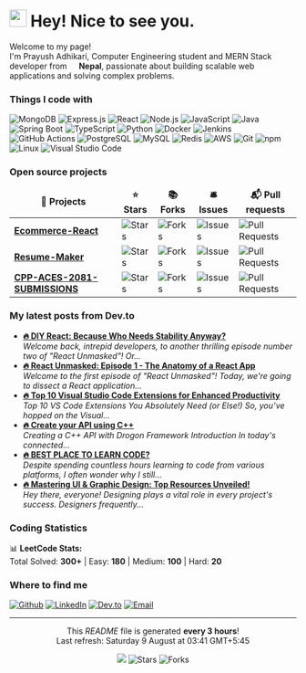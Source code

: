 <h1><img src="https://emojis.slackmojis.com/emojis/images/1531849430/4246/blob-sunglasses.gif?1531849430" width="30"/> Hey! Nice to see you.</h1>

<p>Welcome to my page! </br> I'm Prayush Adhikari, Computer Engineering student and MERN Stack developer from <img src="https://cdn-icons-png.flaticon.com/512/197/197375.png" width="13"/> <b>Nepal</b>, passionate about building scalable web applications and solving complex problems. </p>

<h3>Things I code with</h3>
<p>
  <img alt="MongoDB" src="https://img.shields.io/badge/-MongoDB-13aa52?style=flat-square&logo=mongodb&logoColor=white" />
  <img alt="Express.js" src="https://img.shields.io/badge/-Express.js-000000?style=flat-square&logo=express&logoColor=white" />
  <img alt="React" src="https://img.shields.io/badge/-React-45b8d8?style=flat-square&logo=react&logoColor=white" />
  <img alt="Node.js" src="https://img.shields.io/badge/-Nodejs-43853d?style=flat-square&logo=Node.js&logoColor=white" />
  <img alt="JavaScript" src="https://img.shields.io/badge/-JavaScript-F7DF1E?style=flat-square&logo=javascript&logoColor=black" />
  <img alt="Java" src="https://img.shields.io/badge/-Java-ED8B00?style=flat-square&logo=java&logoColor=white" />
  <img alt="Spring Boot" src="https://img.shields.io/badge/-Spring_Boot-6DB33F?style=flat-square&logo=spring&logoColor=white" />
  <img alt="TypeScript" src="https://img.shields.io/badge/-TypeScript-007ACC?style=flat-square&logo=typescript&logoColor=white" />
  <img alt="Python" src="https://img.shields.io/badge/-Python-3776AB?style=flat-square&logo=python&logoColor=white" />
  <img alt="Docker" src="https://img.shields.io/badge/-Docker-46a2f1?style=flat-square&logo=docker&logoColor=white" />
  <img alt="Jenkins" src="https://img.shields.io/badge/-Jenkins-D24939?style=flat-square&logo=jenkins&logoColor=white" />
  <img alt="GitHub Actions" src="https://img.shields.io/badge/-Github_Actions-2088FF?style=flat-square&logo=github-actions&logoColor=white" />
  <img alt="PostgreSQL" src="https://img.shields.io/badge/-PostgreSQL-336791?style=flat-square&logo=postgresql&logoColor=white" />
  <img alt="MySQL" src="https://img.shields.io/badge/-MySQL-4479A1?style=flat-square&logo=mysql&logoColor=white" />
  <img alt="Redis" src="https://img.shields.io/badge/-Redis-DC382D?style=flat-square&logo=redis&logoColor=white" />
  <img alt="AWS" src="https://img.shields.io/badge/-AWS-232F3E?style=flat-square&logo=amazon-aws&logoColor=white" />
  <img alt="Git" src="https://img.shields.io/badge/-Git-F05032?style=flat-square&logo=git&logoColor=white" />
  <img alt="npm" src="https://img.shields.io/badge/-NPM-CB3837?style=flat-square&logo=npm&logoColor=white" />
  <img alt="Linux" src="https://img.shields.io/badge/-Linux-FCC624?style=flat-square&logo=linux&logoColor=black" />
  <img alt="Visual Studio Code" src="https://img.shields.io/badge/-VS_Code-007ACC?style=flat-square&logo=visual-studio-code&logoColor=white" />
</p>

<h3>Open source projects</h3>
<table>
  <thead align="center">
    <tr border: none;>
      <td><b>🎁 Projects</b></td>
      <td><b>⭐ Stars</b></td>
      <td><b>📚 Forks</b></td>
      <td><b>🛎 Issues</b></td>
      <td><b>📬 Pull requests</b></td>
    </tr>
  </thead>
  <tbody>
    <tr>
      <td><a href="https://github.com/adhikareeprayush/Ecommerce-React"><b>Ecommerce-React</b></a></td>
      <td><img alt="Stars" src="https://img.shields.io/github/stars/adhikareeprayush&#x2F;Ecommerce-React?style=flat-square&labelColor=343b41"/></td>
      <td><img alt="Forks" src="https://img.shields.io/github/forks/adhikareeprayush&#x2F;Ecommerce-React?style=flat-square&labelColor=343b41"/></td>
      <td><img alt="Issues" src="https://img.shields.io/github/issues/adhikareeprayush&#x2F;Ecommerce-React?style=flat-square&labelColor=343b41"/></td>
      <td><img alt="Pull Requests" src="https://img.shields.io/github/issues-pr/adhikareeprayush&#x2F;Ecommerce-React?style=flat-square&labelColor=343b41"/></td>
    </tr>
    <tr>
      <td><a href="https://github.com/adhikareeprayush/Resume-Maker"><b>Resume-Maker</b></a></td>
      <td><img alt="Stars" src="https://img.shields.io/github/stars/adhikareeprayush&#x2F;Resume-Maker?style=flat-square&labelColor=343b41"/></td>
      <td><img alt="Forks" src="https://img.shields.io/github/forks/adhikareeprayush&#x2F;Resume-Maker?style=flat-square&labelColor=343b41"/></td>
      <td><img alt="Issues" src="https://img.shields.io/github/issues/adhikareeprayush&#x2F;Resume-Maker?style=flat-square&labelColor=343b41"/></td>
      <td><img alt="Pull Requests" src="https://img.shields.io/github/issues-pr/adhikareeprayush&#x2F;Resume-Maker?style=flat-square&labelColor=343b41"/></td>
    </tr>
    <tr>
      <td><a href="https://github.com/adhikareeprayush/CPP-ACES-2081-SUBMISSIONS"><b>CPP-ACES-2081-SUBMISSIONS</b></a></td>
      <td><img alt="Stars" src="https://img.shields.io/github/stars/adhikareeprayush&#x2F;CPP-ACES-2081-SUBMISSIONS?style=flat-square&labelColor=343b41"/></td>
      <td><img alt="Forks" src="https://img.shields.io/github/forks/adhikareeprayush&#x2F;CPP-ACES-2081-SUBMISSIONS?style=flat-square&labelColor=343b41"/></td>
      <td><img alt="Issues" src="https://img.shields.io/github/issues/adhikareeprayush&#x2F;CPP-ACES-2081-SUBMISSIONS?style=flat-square&labelColor=343b41"/></td>
      <td><img alt="Pull Requests" src="https://img.shields.io/github/issues-pr/adhikareeprayush&#x2F;CPP-ACES-2081-SUBMISSIONS?style=flat-square&labelColor=343b41"/></td>
    </tr>
  </tbody>
</table>

<h3>My latest posts from Dev.to</h3>
<ul>
  <li><a href="https://dev.to/adhikareeprayush/diy-react-because-who-needs-stability-anyway-1fjp"><b>🔥 DIY React: Because Who Needs Stability Anyway?</b></a><br/><i>Welcome back, intrepid developers, to another thrilling episode number two of &quot;React Unmasked&quot;! Or...</i></li>
  <li><a href="https://dev.to/adhikareeprayush/react-unmasked-episode-1-the-anatomy-of-a-react-app-2g3o"><b>🔥 React Unmasked: Episode 1 - The Anatomy of a React App</b></a><br/><i>Welcome to the first episode of &quot;React Unmasked&quot;! Today, we&#39;re going to dissect a React application...</i></li>
  <li><a href="https://dev.to/adhikareeprayush/top-10-visual-studio-code-extensions-for-enhanced-productivity-4emb"><b>🔥 Top 10 Visual Studio Code Extensions for Enhanced Productivity</b></a><br/><i>Top 10 VS Code Extensions You Absolutely Need (or Else!)   So, you’ve hopped on the Visual...</i></li>
  <li><a href="https://dev.to/adhikareeprayush/create-your-api-using-c-13ej"><b>🔥 Create your API using C++</b></a><br/><i>Creating a C++ API with Drogon Framework            Introduction   In today&#39;s connected...</i></li>
  <li><a href="https://dev.to/adhikareeprayush/best-place-to-learn-code-47dn"><b>🔥 BEST PLACE TO LEARN CODE?</b></a><br/><i>Despite spending countless hours learning to code from various platforms, I often wonder why I still...</i></li>
  <li><a href="https://dev.to/adhikareeprayush/mastering-ui-graphic-design-top-resources-unveiled-3gmd"><b>🔥 Mastering UI &amp; Graphic Design: Top Resources Unveiled!</b></a><br/><i>Hey there, everyone! Designing plays a vital role in every project&#39;s success. Designers frequently...</i></li>
</ul>

<h3>Coding Statistics</h3>
<p>📊 <b>LeetCode Stats:</b><br/>
Total Solved: <b>300+</b> | Easy: <b>180</b> | Medium: <b>100</b> | Hard: <b>20</b>
</p>

<h3>Where to find me</h3>
<p><a href="https://github.com/adhikareeprayush" target="_blank"><img alt="Github" src="https://img.shields.io/badge/GitHub-%2312100E.svg?&style=for-the-badge&logo=Github&logoColor=white" /></a> <a href="https://www.linkedin.com/in/prayush-adhikari-2b2a9b2b5/" target="_blank"><img alt="LinkedIn" src="https://img.shields.io/badge/linkedin-%230077B5.svg?&style=for-the-badge&logo=linkedin&logoColor=white" /></a> <a href="https://dev.to/adhikareeprayush" target="_blank"><img alt="Dev.to" src="https://img.shields.io/badge/dev.to-0A0A0A?style=for-the-badge&logo=devdotto&logoColor=white" /></a> <a href="mailto:prayushadhikari555@gmail.com" target="_blank"><img alt="Email" src="https://img.shields.io/badge/Gmail-D14836?style=for-the-badge&logo=gmail&logoColor=white" /></a>
</p>

------------
<p align="center">This <i>README</i> file is generated <b>every 3 hours</b>!</br>Last refresh: Saturday 9 August at 03:41 GMT+5:45<br /></p>
<p align="center"><img src="https://github.com/adhikareeprayush/adhikareeprayush/workflows/README%20build/badge.svg" /> <img alt="Stars" src="https://img.shields.io/github/stars/adhikareeprayush/adhikareeprayush?style=flat-square&labelColor=343b41"/> <img alt="Forks" src="https://img.shields.io/github/forks/adhikareeprayush/adhikareeprayush?style=flat-square&labelColor=343b41"/></p>
